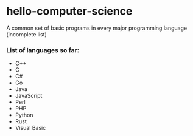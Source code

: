 # hello-computer-science
A common set of basic programs in every major programming language (incomplete list)

### List of languages so far:

- C++
- C
- C#
- Go
- Java
- JavaScript
- Perl
- PHP
- Python
- Rust
- Visual Basic
